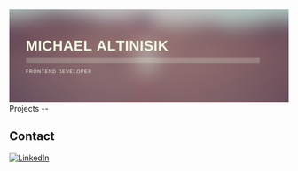 <img src="assets/MICHAEL%20ALTINISIK.png" width="600" heigth="200">
Projects
--



Contact 
--
[<img src="https://img.shields.io/badge/LinkedIn-blue?style=for-the-badge&logo=linkedin&logoColor=white" alt="LinkedIn"/>](https://www.linkedin.com/in/michael-altinisik-09b137234/)
 



